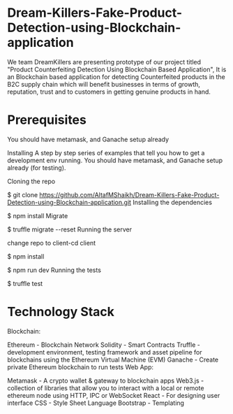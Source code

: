 # Dream-Killers-Fake-Product-Detection-using-Blockchain-application
We team DreamKillers are presenting prototype of our project titled "Product Counterfeiting Detection Using Blockchain Based Application", It is an Blockchain based application for detecting Counterfeited products in the B2C supply chain which will benefit businesses in terms of growth, reputation, trust and to customers in getting genuine products in hand.

# Prerequisites
You should have metamask, and Ganache setup already

Installing
A step by step series of examples that tell you how to get a development env running. You should have metamask, and Ganache setup already (for testing).

Cloning the repo

$ git clone https://github.com/AltafMShaikh/Dream-Killers-Fake-Product-Detection-using-Blockchain-application.git
Installing the dependencies

$ npm install
Migrate

$ truffle migrate --reset
Running the server

change repo to client-cd client

$ npm install 

$ npm run dev
Running the tests

$ truffle test
# Technology Stack
Blockchain:

Ethereum - Blockchain Network
Solidity - Smart Contracts
Truffle - development environment, testing framework and asset pipeline for blockchains using the Ethereum Virtual Machine (EVM)
Ganache - Create private Ethereum blockchain to run tests
Web App:

Metamask - A crypto wallet & gateway to blockchain apps
Web3.js - collection of libraries that allow you to interact with a local or remote ethereum node using HTTP, IPC or WebSocket
React - For designing user interface
CSS - Style Sheet Language
Bootstrap - Templating
